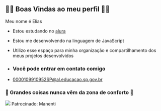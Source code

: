 ## 🥇👊 Boas Vindas ao meu perfil 👊🥇

Meu nome é Elias

- Estou estudando no [alura](https://www.alura.co.br)
- Estou me desenvolvendo na linguagem de JavaScript
- Utilizo esse espaço para minha organização e compartilhamento dos meus projetos desenvolvidos

- ### Você pode entrar em contato comigo

- 0000109910952SP@al.educacao.sp.gov.br
### 👊 Grandes coisas nunca vêm da zona de conforto 👊

![](https://media.tenor.com/Qon1WFhOie4AAAAi/sukuna-butt.gif)
                                                            Patrocinado: Manenti
